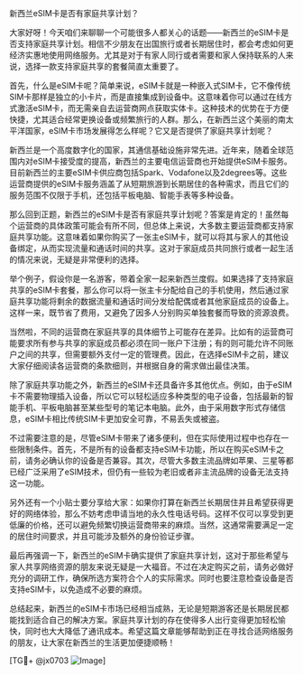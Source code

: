 新西兰eSIM卡是否有家庭共享计划？

大家好呀！今天咱们来聊聊一个可能很多人都关心的话题——新西兰的eSIM卡是否支持家庭共享计划。相信不少朋友在出国旅行或者长期居住时，都会考虑如何更经济实惠地使用网络服务。尤其是对于有家人同行或者需要和家人保持联系的人来说，选择一款支持家庭共享的套餐简直太重要了。

首先，什么是eSIM卡呢？简单来说，eSIM卡就是一种嵌入式SIM卡，它不像传统SIM卡那样是独立的小卡片，而是直接集成到设备中。这意味着你可以通过在线方式激活eSIM卡，而无需亲自去运营商网点获取实体卡。这种技术的优势在于方便快捷，尤其适合经常更换设备或频繁旅行的人群。那么，在新西兰这个美丽的南太平洋国家，eSIM卡市场发展得怎么样呢？它又是否提供了家庭共享计划呢？

新西兰是一个高度数字化的国家，其通信基础设施非常先进。近年来，随着全球范围内对eSIM卡接受度的提高，新西兰的主要电信运营商也开始提供eSIM卡服务。目前新西兰的主要eSIM卡供应商包括Spark、Vodafone以及2degrees等。这些运营商提供的eSIM卡服务涵盖了从短期旅游到长期居住的各种需求，而且它们的服务范围不仅限于手机，还包括平板电脑、智能手表等多种设备。

那么回到正题，新西兰的eSIM卡是否有家庭共享计划呢？答案是肯定的！虽然每个运营商的具体政策可能会有所不同，但总体上来说，大多数主要运营商都支持家庭共享功能。这意味着如果你购买了一张主eSIM卡，就可以将其与家人的其他设备绑定，从而实现流量和通话时间的共享。这对于家庭成员共同旅行或者一起生活的情况来说，无疑是非常便利的选择。

举个例子，假设你是一名游客，带着全家一起来新西兰度假。如果选择了支持家庭共享的eSIM卡套餐，那么你可以将一张主卡分配给自己的手机使用，然后通过家庭共享功能将剩余的数据流量和通话时间分发给配偶或者其他家庭成员的设备上。这样一来，既节省了费用，又避免了因多人分别购买单独套餐而导致的资源浪费。

当然啦，不同的运营商在家庭共享的具体细节上可能存在差异。比如有的运营商可能要求所有参与共享的家庭成员都必须在同一账户下注册；有的则可能允许不同账户之间的共享，但需要额外支付一定的管理费。因此，在选择eSIM卡之前，建议大家仔细阅读各运营商的条款细则，并根据自身的需求做出最佳决策。

除了家庭共享功能之外，新西兰的eSIM卡还具备许多其他优点。例如，由于eSIM卡不需要物理插入设备，所以它可以轻松适应多种类型的电子设备，包括最新的智能手机、平板电脑甚至某些型号的笔记本电脑。此外，由于采用数字形式存储信息，eSIM卡相比传统SIM卡更加安全可靠，不易丢失或被盗。

不过需要注意的是，尽管eSIM卡带来了诸多便利，但在实际使用过程中也存在一些限制条件。首先，不是所有的设备都支持eSIM卡功能，所以在购买eSIM卡之前，请务必确认你的设备是否兼容。其次，尽管大多数主流品牌如苹果、三星等都已经广泛采用了eSIM技术，但仍有一些较为老旧或者非主流品牌的设备无法支持这一功能。

另外还有一个小贴士要分享给大家：如果你打算在新西兰长期居住并且希望获得更好的网络体验，那么不妨考虑申请当地的永久性电话号码。这样不仅可以享受到更低廉的价格，还可以避免频繁切换运营商带来的麻烦。当然，这通常需要满足一定的居住时间要求，并且可能涉及额外的身份验证步骤。

最后再强调一下，新西兰的eSIM卡确实提供了家庭共享计划，这对于那些希望与家人共享网络资源的朋友来说无疑是一大福音。不过在决定购买之前，请务必做好充分的调研工作，确保所选方案符合个人的实际需求。同时也要注意检查设备是否支持eSIM卡，以免造成不必要的麻烦。

总结起来，新西兰的eSIM卡市场已经相当成熟，无论是短期游客还是长期居民都能找到适合自己的解决方案。家庭共享计划的存在使得多人出行变得更加轻松愉快，同时也大大降低了通讯成本。希望这篇文章能够帮助到正在寻找合适网络服务的朋友，让大家在新西兰的生活更加便捷顺畅！

[TG💪+ @jx0703 ![Image](https://github.com/user-attachments/assets/dbca1d08-cadb-493c-b0ec-ad6f7a83f270)]